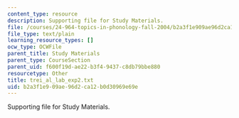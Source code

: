 ```yaml
---
content_type: resource
description: Supporting file for Study Materials.
file: /courses/24-964-topics-in-phonology-fall-2004/b2a3f1e909ae96d2ca12b0d30969e69e_trei_al_lab_exp2.txt
file_type: text/plain
learning_resource_types: []
ocw_type: OCWFile
parent_title: Study Materials
parent_type: CourseSection
parent_uid: f600f19d-ae22-b3f4-9437-c8db79bbe880
resourcetype: Other
title: trei_al_lab_exp2.txt
uid: b2a3f1e9-09ae-96d2-ca12-b0d30969e69e
---
```

Supporting file for Study Materials.
